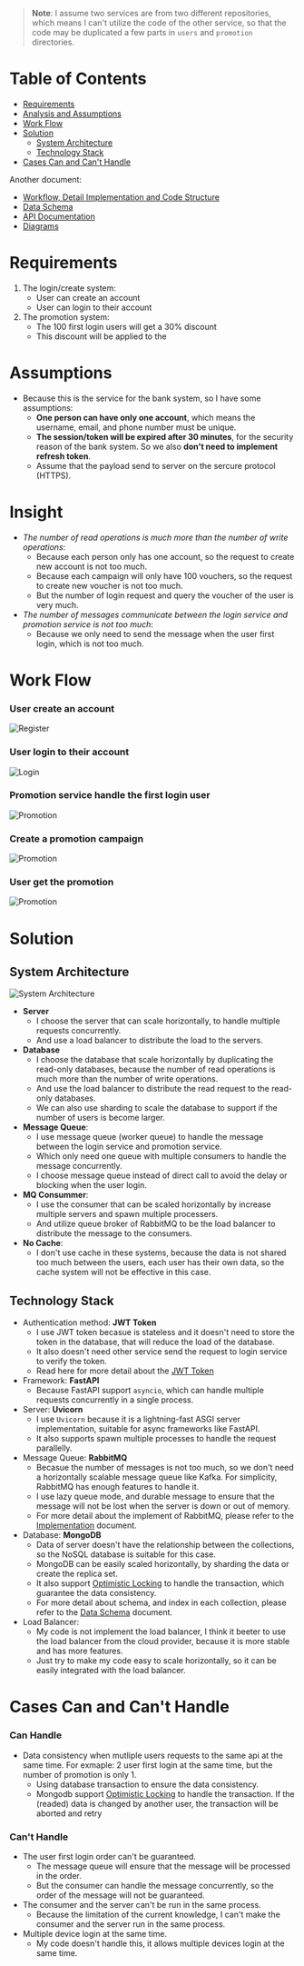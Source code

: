 > **Note**: I assume two services are from two different repositories, which means I can't utilize the code of the other service, so that the code may be duplicated a few parts in  `users` and `promotion` directories.

Table of Contents
=================

* [Requirements](#requirements)
* [Analysis and Assumptions](#analysis-and-assumptions)
* [Work Flow](#work-flow)
* [Solution](#solution)
    * [System Architecture](#system-architecture)
    * [Technology Stack](#technology-stack)
* [Cases Can and Can't Handle](#cases-can-and-cant-handle)

Another document:
- [Workflow, Detail Implementation and Code Structure](docs/implementation.md)
- [Data Schema](docs/data_schema.md)
- [API Documentation](docs/api_documentation.md)
- [Diagrams](https://drive.google.com/file/d/1qjLSvHa9UMELKau82q0liyZG0-yluR5_/view?usp=sharing)

# Requirements
1. The login/create system:
    - User can create an account
    - User can login to their account
2. The promotion system:
    - The 100 first login users will get a 30% discount
    - This discount will be applied to the

# Assumptions
- Because this is the service for the bank system, so I have some assumptions:
    - **One person can have only one account**, which means the username, email, and phone number must be unique.
    - **The session/token will be expired after 30 minutes**, for the security reason of the bank system. So we also **don't need to implement refresh token**.
    - Assume that the payload send to server on the sercure protocol (HTTPS).
# Insight
- *The number of read operations is much more than the number of write operations*:
    - Because each person only has one account, so the request to create new account is not too much.
    - Because each campaign will only have 100 vouchers, so the request to create new voucher is not too much.
    - But the number of login request and query the voucher of the user is very much.
- *The number of messages communicate between the login service and promotion service is not too much*:
    - Because we only need to send the message when the user first login, which is not too much.

# Work Flow
### User create an account
![Register](docs/images/user_register.png)

### User login to their account
![Login](docs/images/user_login.png)

### Promotion service handle the first login user
![Promotion](docs/images/create_voucher.png)

### Create a promotion campaign
![Promotion](docs/images/create_campaign.png)

### User get the promotion
![Promotion](docs/images/get_promotion.png)

# Solution
## System Architecture
![System Architecture](docs/images/system_diagram.png)
- **Server**
    - I choose the server that can scale horizontally, to handle multiple requests concurrently.
    - And use a load balancer to distribute the load to the servers.
- **Database**
    - I choose the database that scale horizontally by duplicating the read-only databases, because the number of read operations is much more than the number of write operations.
    - And use the load balancer to distribute the read request to the read-only databases.
    - We can also use sharding to scale the database to support if the number of users is become larger.
- **Message Queue**:
    - I use message queue (worker queue) to handle the message between the login service and promotion service.
    - Which only need one queue with multiple consumers to handle the message concurrently.
    - I choose message queue instead of direct call to avoid the delay or blocking when the user login.
- **MQ Consummer**:
    - I use the consumer that can be scaled horizontally by increase multiple servers and spawn multiple processers.
    - And utilize queue broker of RabbitMQ to be the load balancer to distribute the message to the consumers.
- **No Cache**:
    - I don't use cache in these systems, because the data is not shared too much between the users, each user has their own data, so the cache system will not be effective in this case.

## Technology Stack
* Authentication method: **JWT Token**
    - I use JWT token becasue is stateless and it doesn't need to store the token in the database, that will reduce the load of the database.
    - It also doesn't need other service send the request to login service to verify the token.
    - Read here for more detail about the [JWT Token](https://jwt.io/introduction/)
* Framework: **FastAPI**
    - Because FastAPI support `asyncio`, which can handle multiple requests concurrently in a single process.
* Server: **Uvicorn**
    - I use `Uvicorn` because it is a lightning-fast ASGI server implementation, suitable for async frameworks like FastAPI.
    - It also supports spawn multiple processes to handle the request parallelly.
* Message Queue: **RabbitMQ**
    - Becasue the number of messages is not too much, so we don't need a horizontally scalable message queue like Kafka. For simplicity, RabbitMQ has enough features to handle it.
    - I use lazy queue mode, and durable message to ensure that the message will not be lost when the server is down or out of memory.
    - For more detail about the implement of RabbitMQ, please refer to the [Implementation](docs/implementation.md) document.
* Database: **MongoDB**
    - Data of server doesn't have the relationship between the collections, so the NoSQL database is suitable for this case.
    - MongoDB can be easily scaled horizontally, by sharding the data or create the replica set.
    - It also support [Optimistic Locking](https://en.wikipedia.org/wiki/Optimistic_concurrency_control) to handle the transaction, which guarantee the data consistency.
    - For more detail about schema, and index in each collection, please refer to the [Data Schema](docs/data_schema.md) document.
* Load Balancer:
    - My code is not implement the load balancer, I think it beeter to use the load balancer from the cloud provider, because it is more stable and has more features.
    - Just try to make my code easy to scale horizontally, so it can be easily integrated with the load balancer.

# Cases Can and Can't Handle
### Can Handle
- Data consistency when mutliple users requests to the same api at the same time. For exmaple: 2 user first login at the same time, but the number of promotion is only 1.
    + Using database transaction to ensure the data consistency.
    + Mongodb support [Optimistic Locking](https://en.wikipedia.org/wiki/Optimistic_concurrency_control) to handle the transaction. If the (readed) data is changed by another user, the transaction will be aborted and retry
### Can't Handle
- The user first login order can't be guaranteed.
    + The message queue will ensure that the message will be processed in the order.
    + But the consumer can handle the message concurrently, so the order of the message will not be guaranteed.
- The consumer and the server can't be run in the same process.
    + Because the limitation of the current knowledge, I can't make the consumer and the server run in the same process.
- Multiple device login at the same time.
    + My code doesn't handle this, it allows multiple devices login at the same time.
